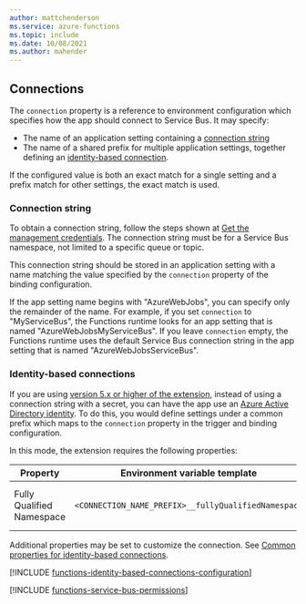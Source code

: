 ```yaml
---
author: mattchenderson
ms.service: azure-functions
ms.topic: include
ms.date: 10/08/2021
ms.author: mahender
---
```


## Connections

The `connection` property is a reference to environment configuration which specifies how the app should connect to Service Bus. It may specify:

- The name of an application setting containing a [connection string](#connection-string)
- The name of a shared prefix for multiple application settings, together defining an [identity-based connection](#identity-based-connections).

If the configured value is both an exact match for a single setting and a prefix match for other settings, the exact match is used.

### Connection string

To obtain a connection string, follow the steps shown at [Get the management credentials](../articles/service-bus-messaging/service-bus-quickstart-portal.md#get-the-connection-string). The connection string must be for a Service Bus namespace, not limited to a specific queue or topic.

This connection string should be stored in an application setting with a name matching the value specified by the `connection` property of the binding configuration.

If the app setting name begins with "AzureWebJobs", you can specify only the remainder of the name. For example, if you set `connection` to "MyServiceBus", the Functions runtime looks for an app setting that is named "AzureWebJobsMyServiceBus". If you leave `connection` empty, the Functions runtime uses the default Service Bus connection string in the app setting that is named "AzureWebJobsServiceBus".

### Identity-based connections

If you are using [version 5.x or higher of the extension](../articles/azure-functions/functions-bindings-service-bus.md#service-bus-extension-5x-and-higher), instead of using a connection string with a secret, you can have the app use an [Azure Active Directory identity](../articles/active-directory/fundamentals/active-directory-whatis.md). To do this, you would define settings under a common prefix which maps to the `connection` property in the trigger and binding configuration.

In this mode, the extension requires the following properties:

| Property                  | Environment variable template                       | Description                                | Example value |
|---------------------------|-----------------------------------------------------|--------------------------------------------|---------|
| Fully Qualified Namespace | `<CONNECTION_NAME_PREFIX>__fullyQualifiedNamespace` | The fully qualified Service Bus namespace. | <service_bus_namespace>.servicebus.windows.net  |

Additional properties may be set to customize the connection. See [Common properties for identity-based connections](../articles/azure-functions/functions-reference.md#common-properties-for-identity-based-connections).

[!INCLUDE [functions-identity-based-connections-configuration](./functions-identity-based-connections-configuration.md)]

[!INCLUDE [functions-service-bus-permissions](./functions-service-bus-permissions.md)]